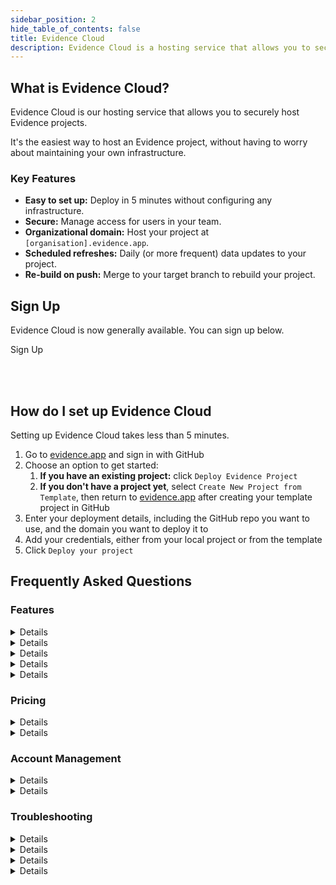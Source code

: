 ```yaml
---
sidebar_position: 2
hide_table_of_contents: false
title: Evidence Cloud
description: Evidence Cloud is a hosting service that allows you to securely host Evidence projects. It's the easiest way to host an Evidence project, without having to worry about maintaining your own infrastructure.
---
```


## What is Evidence Cloud?

Evidence Cloud is our hosting service that allows you to securely host Evidence projects.

It's the easiest way to host an Evidence project, without having to worry about maintaining your own infrastructure.

### Key Features

- **Easy to set up:** Deploy in 5 minutes without configuring any infrastructure.
- **Secure:** Manage access for users in your team.
- **Organizational domain:** Host your project at `[organisation].evidence.app`.
- **Scheduled refreshes:** Daily (or more frequent) data updates to your project.
- **Re-build on push:** Merge to your target branch to rebuild your project.

## Sign Up

Evidence Cloud is now generally available. You can sign up below.

<LinkButton url="https://evidence.app"> Sign Up </LinkButton>

<br/>
<br/>

## How do I set up Evidence Cloud

Setting up Evidence Cloud takes less than 5 minutes.

1. Go to [evidence.app](https://evidence.app) and sign in with GitHub
1. Choose an option to get started:
   1. **If you have an existing project:** click `Deploy Evidence Project`
   1. **If you don't have a project yet**, select `Create New Project from Template`, then return to [evidence.app](https://evidence.app) after creating your template project in GitHub
1. Enter your deployment details, including the GitHub repo you want to use, and the domain you want to deploy it to
1. Add your credentials, either from your local project or from the template
1. Click `Deploy your project`


## Frequently Asked Questions

### Features


<Details title="What causes my data to update?">

- Pushes to your target branch.
- Clicking the `Redeploy` button in the UI.
- You can set up a regularly scheduled refresh on some of our plans.

</Details>

<Details title="How frequently does Evidence Cloud refresh my data?">
You can set up data refreshes as regularly as you need on the Team and Enterprise plans.
</Details>

<Details title="How does authentication work for my private project?">

    Each viewer account is provided with a unique login to access the project. You can manage viewers in the Evidence Cloud UI.
</Details>

<Details title="Can I create a public Evidence Cloud site?">

    Yes! Our Free plan allows you to create public sites.
</Details>

<Details title="How do I set up development previews?">

Alongside your `main` branch, set up a secondary project targeting a development branch (e.g. `dev`) whenever you merge changes into `dev`, you will get a preview. When you are ready to release changes, merge these into `main`.

You can set up different database credentials for development deployments, which allows 
you to use development data before it is in your production db.

</Details>



### Pricing

<Details title="Is Evidence Cloud free?">

Evidence Cloud's Free tier offers unlimited public projects. For authentication and scheduled updates, [paid plans](https://evidence.dev/cloud) are available.

</Details>

<Details title="How do I get onto a Team or Enterprise plan?">

Email us: [archie@evidence.dev](mailto:archie@evidence.dev), or reach out on Evidence Cloud chat. 
</Details>


### Account Management

<Details title="How do I add a new developer to my Evidence project?">

Give them access to your [Github repository](https://docs.github.com/en/organizations/managing-user-access-to-your-organizations-repositories/managing-repository-roles/managing-an-individuals-access-to-an-organization-repository). All Evidence Cloud plans come with unlimited developer accounts.

</Details>

<Details title="Which git providers can I use with Evidence Cloud?">

We support GitHub by default. If your team needs another git provider, reach out on [Slack](https://slack.evidence.dev).

</Details>

### Troubleshooting

<Details title="I've successfully deployed the template project. How do I edit it?">

Clone the git repository to your local machine (the repo URL is shown in the cloud UI), make edits to the code and/or database settings, and merge the edits to your target branch.

</Details>


<Details title="How long do builds take?">

Most builds will be completed in under 2 minutes, and you can track progress in the build logs. The initial deployment may take longer as we provision your account.

</Details>


<Details title="When can I expect build failures?">

Evidence will not deploy sites with errors to prevent users from seeing broken reports. Usually, this is caused by an error with your project code.  Enter `npm run build` in your editor to test if the build succeeds locally. If you are still having issues, reach out on [Slack](https://slack.evidence.dev).

</Details>

<Details title="How can I prevent queries or components with errors from making it to my site?">

As a default, a failed chart or query will not throw an error. To prevent failed charts or queries from building successfully, edit the build command in `package.json` to `"build": "evidence build:strict"`.

</Details>